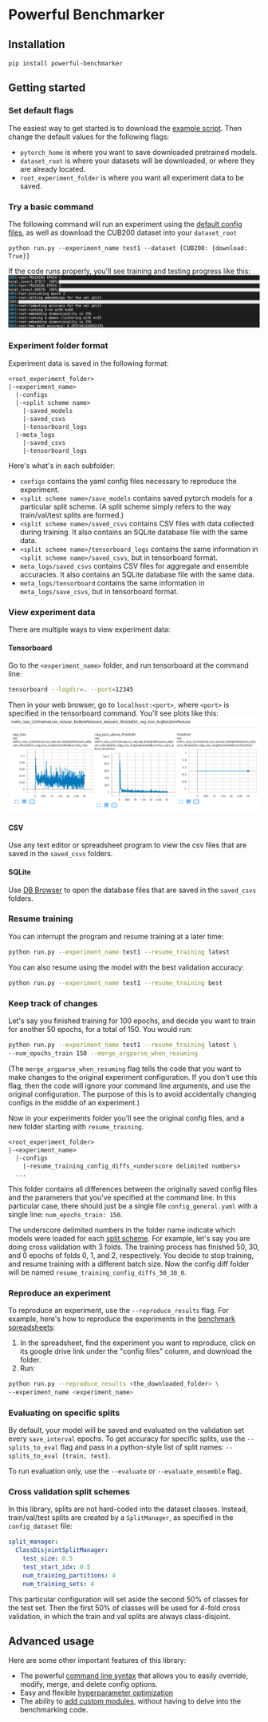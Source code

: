 # Powerful Benchmarker

## Installation
```
pip install powerful-benchmarker
```

## Getting started

### Set default flags

The easiest way to get started is to download the [example script](https://github.com/KevinMusgrave/powerful-benchmarker/blob/master/examples/run.py). Then change the default values for the following flags:

- ```pytorch_home``` is where you want to save downloaded pretrained models.
- ```dataset_root``` is where your datasets will be downloaded, or where they are already located.
- ```root_experiment_folder``` is where you want all experiment data to be saved.

### Try a basic command
The following command will run an experiment using the [default config files](https://github.com/KevinMusgrave/powerful-benchmarker/tree/master/src/powerful_benchmarker/configs), as well as download the CUB200 dataset into your ```dataset_root```
```
python run.py --experiment_name test1 --dataset {CUB200: {download: True}}
```
If the code runs properly, you'll see training and testing progress like this:
![tensorboard_example](imgs/code_is_running.png)

### Experiment folder format
Experiment data is saved in the following format:
```
<root_experiment_folder>
|-<experiment_name>
  |-configs
  |-<split scheme name>
    |-saved_models
    |-saved_csvs
    |-tensorboard_logs
  |-meta_logs
    |-saved_csvs
    |-tensorboard_logs
```

Here's what's in each subfolder:

- ```configs``` contains the yaml config files necessary to reproduce the experiment.
- ```<split scheme name>/save_models``` contains saved pytorch models for a particular split scheme. (A split scheme simply refers to the way train/val/test splits are formed.)
- ```<split scheme name>/saved_csvs``` contains CSV files with data collected during training. It also contains an SQLite database file with the same data.
- ```<split scheme name>/tensorboard_logs``` contains the same information in ```<split scheme name>/saved_csvs```, but in tensorboard format.
- ```meta_logs/saved_csvs``` contains CSV files for aggregate and ensemble accuracies. It also contains an SQLite database file with the same data.
- ```meta_logs/tensorboard``` contains the same information in ```meta_logs/save_csvs```, but in tensorboard format.

### View experiment data
There are multiple ways to view experiment data:

#### Tensorboard
Go to the ```<experiment_name>``` folder, and run tensorboard at the command line: 
```bash
tensorboard --logdir=. --port=12345
```
Then in your web browser, go to ```localhost:<port>```, where ```<port>``` is specified in the tensorboard command. You'll see plots like this:
![tensorboard_example](imgs/tensorboard_example.png)

#### CSV
Use any text editor or spreadsheet program to view the csv files that are saved in the ```saved_csvs``` folders.

#### SQLite
Use [DB Browser](https://sqlitebrowser.org/) to open the database files that are saved in the ```saved_csvs``` folders.



### Resume training
You can interrupt the program and resume training at a later time:
```bash
python run.py --experiment_name test1 --resume_training latest
```

You can also resume using the model with the best validation accuracy:
```bash
python run.py --experiment_name test1 --resume_training best
```

### Keep track of changes
Let's say you finished training for 100 epochs, and decide you want to train for another 50 epochs, for a total of 150. You would run:
```bash
python run.py --experiment_name test1 --resume_training latest \
--num_epochs_train 150 --merge_argparse_when_resuming
```
(The ```merge_argparse_when_resuming``` flag tells the code that you want to make changes to the original experiment configuration. If you don't use this flag, then the code will ignore your command line arguments, and use the original configuration. The purpose of this is to avoid accidentally changing configs in the middle of an experiment.)

Now in your experiments folder you'll see the original config files, and a new folder starting with ```resume_training```.
```
<root_experiment_folder>
|-<experiment_name>
  |-configs
    |-resume_training_config_diffs_<underscore delimited numbers>
  ...
```
This folder contains all differences between the originally saved config files and the parameters that you've specified at the command line. In this particular case, there should just be a single file ```config_general.yaml``` with a single line: ```num_epochs_train: 150```. 

The underscore delimited numbers in the folder name indicate which models were loaded for each [split scheme](#creating-splits-for-cross-validation). For example, let's say you are doing cross validation with 3 folds. The training process has finished 50, 30, and 0 epochs of folds 0, 1, and 2, respectively. You decide to stop training, and resume training with a different batch size. Now the config diff folder will be named ```resume_training_config_diffs_50_30_0```.

### Reproduce an experiment
To reproduce an experiment, use the ```--reproduce_results``` flag. For example, here's how to reproduce the experiments in the [benchmark spreadsheets](https://docs.google.com/spreadsheets/d/1brUBishNxmld-KLDAJewIc43A4EVZk3gY6yKe8OIKbY/edit?usp=sharing):

1. In the spreadsheet, find the experiment you want to reproduce, click on its google drive link under the "config files" column, and download the folder.
2. Run:
```bash
python run.py --reproduce_results <the_downloaded_folder> \
--experiment_name <experiment_name>
```

### Evaluating on specific splits
By default, your model will be saved and evaluated on the validation set every ```save_interval``` epochs. To get accuracy for specific splits, use the ```--splits_to_eval``` flag and pass in a python-style list of split names: ```--splits_to_eval [train, test]```. 

To run evaluation only, use the ```--evaluate``` or ```--evaluate_ensemble``` flag.

### Cross validation split schemes

In this library, splits are not hard-coded into the dataset classes. Instead, train/val/test splits are created by a ```SplitManager```, as specified in the ```config_dataset``` file:
```yaml
split_manager:
  ClassDisjointSplitManager:
    test_size: 0.5
    test_start_idx: 0.5
    num_training_partitions: 4
    num_training_sets: 4
```
This particular configuration will set aside the second 50% of classes for the test set. Then the first 50% of classes will be used for 4-fold cross validation, in which the train and val splits are always class-disjoint.


## Advanced usage
Here are some other important features of this library:

- The powerful [command line syntax](syntax.md) that allows you to easily override, modify, merge, and delete config options.
- Easy and flexible [hyperparameter optimization](hyperparams.md)
- The ability to [add custom modules](custom.md), without having to delve into the benchmarking code.

